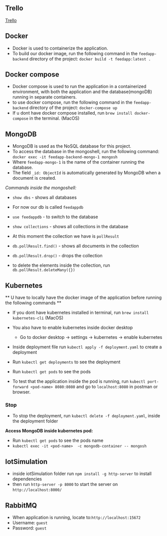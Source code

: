 ## Trello

[Trello](https://trello.com/b/sKPuLBzR/dat250)

## Docker 

- Docker is used to containerize the application.
- To build our docker image, run the following command in the `feedapp-backend` directory of the project: `docker build -t feedapp:latest .`

## Docker compose 

- Docker compose is used to run the application in a containerized environment, with both the application and the database(mongoDB) running in separate containers.
- to use docker compose, run the following command in the `feedapp-backend` directory of the project: `docker-compose up`
- If u dont have docker compose installed, run `brew install docker-compose` in the terminal. (MacOS)

## MongoDB 

- MongoDB is used as the NoSQL database for this project.
- To access the database in the mongoshell, run the following command: `docker exec -it feedapp-backend-mongo-1 mongosh`
- Where `feedapp-mongo-1` is the name of the container running the database.
- The field `_id: ObjectId` is automatically generated by MongoDB when a document is created.

*Commands inside the mongoshell:*
- `show dbs` - shows all databases
- For now our db is called `feedappdb`

- `use feedappdb` - to switch to the database

- `show collections` - shows all collections in the database
- At this moment the collection we have is `pollResult`

- `db.pollResult.find()` - shows all documents in the collection
- `db.pollResult.drop()` - drops the collection
- to delete the elements inside the collection, run `db.pollResult.deleteMany({})`

## Kubernetes 
** U have to locally have the docker image of the application before running the following commands **

- If you dont have kubernetes installed in terminal, run `brew install kubernetes-cli` (MacOS)
- You also have to enable kubernetes inside docker desktop 
  - Go to docker desktop -> settings -> kubernetes -> enable kubernetes
- Inside deployment file run `kubectl apply -f deployment.yaml` to create a deployment
- Run `kubectl get deployments` to see the deployment
- Run `kubectl get pods` to see the pods

- To test that the application inside the pod is running, run `kubectl port-forward <pod-name> 8080:8080` and go to `localhost:8080` in postman or browser.

### Stop 
- To stop the deployment, run `kubectl delete -f deployment.yaml`, inside the deployment folder

**Access MongoDB inside kubernetes pod:**
- Run `kubectl get pods` to see the pods name 
- `kubectl exec -it <pod-name>  -c mongodb-container -- mongosh`

## IotSimulation 
- inside iotSimulation folder run `npm install -g http-server` to install dependencies
- then run `http-server -p 8000` to start the server on `http://localhost:8000/`

## RabbitMQ
- When application is running, locate to:`http://localhost:15672`
- Username: `guest`
- Password: `guest`